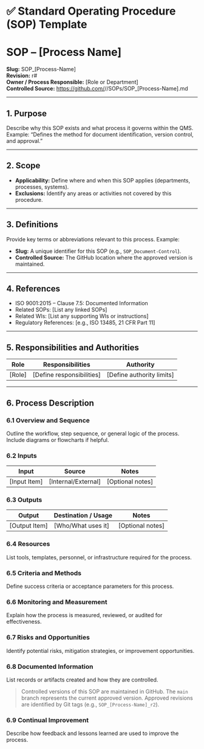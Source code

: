 # ✅ **Standard Operating Procedure (SOP) Template**

# SOP – [Process Name]

**Slug:** SOP_[Process-Name]  
**Revision:** r#  
**Owner / Process Responsible:** [Role or Department]  
**Controlled Source:** https://github.com/<org>/<repo>/SOPs/SOP_[Process-Name].md  

---

## **1. Purpose**

Describe why this SOP exists and what process it governs within the QMS.
Example: “Defines the method for document identification, version control, and approval.”

---

## **2. Scope**

* **Applicability:** Define where and when this SOP applies (departments, processes, systems).
* **Exclusions:** Identify any areas or activities not covered by this procedure.

---

## **3. Definitions**

Provide key terms or abbreviations relevant to this process.
Example:

* **Slug:** A unique identifier for this SOP (e.g., `SOP_Document-Control`).
* **Controlled Source:** The GitHub location where the approved version is maintained.

---

## **4. References**

* ISO 9001:2015 – Clause 7.5: Documented Information
* Related SOPs: [List any linked SOPs]
* Related WIs: [List any supporting WIs or instructions]
* Regulatory References: [e.g., ISO 13485, 21 CFR Part 11]

---

## **5. Responsibilities and Authorities**

| Role   | Responsibilities          | Authority                 |
| ------ | ------------------------- | ------------------------- |
| [Role] | [Define responsibilities] | [Define authority limits] |

---

## **6. Process Description**

### **6.1 Overview and Sequence**

Outline the workflow, step sequence, or general logic of the process.
Include diagrams or flowcharts if helpful.

### **6.2 Inputs**

| Input        | Source              | Notes            |
| ------------ | ------------------- | ---------------- |
| [Input Item] | [Internal/External] | [Optional notes] |

### **6.3 Outputs**

| Output        | Destination / Usage | Notes            |
| ------------- | ------------------- | ---------------- |
| [Output Item] | [Who/What uses it]  | [Optional notes] |

### **6.4 Resources**

List tools, templates, personnel, or infrastructure required for the process.

### **6.5 Criteria and Methods**

Define success criteria or acceptance parameters for this process.

### **6.6 Monitoring and Measurement**

Explain how the process is measured, reviewed, or audited for effectiveness.

### **6.7 Risks and Opportunities**

Identify potential risks, mitigation strategies, or improvement opportunities.

### **6.8 Documented Information**

List records or artifacts created and how they are controlled.

> Controlled versions of this SOP are maintained in GitHub.
> The `main` branch represents the current approved version.
> Approved revisions are identified by Git tags (e.g., `SOP_[Process-Name]_r2`).

### **6.9 Continual Improvement**

Describe how feedback and lessons learned are used to improve the process.
